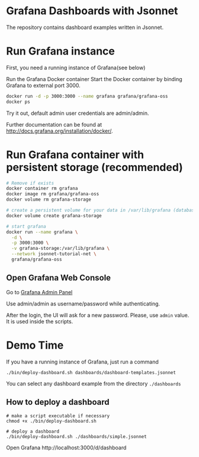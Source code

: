 # Grafana Dashboards with Jsonnet

The repository contains dashboard examples written in Jsonnet.

# Run Grafana instance

First, you need a running instance of Grafana(see below)

Run the Grafana Docker container
Start the Docker container by binding Grafana to external port 3000.

```bash
docker run -d -p 3000:3000 --name grafana grafana/grafana-oss
docker ps
```

Try it out, default admin user credentials are admin/admin.

Further documentation can be found at http://docs.grafana.org/installation/docker/.

# Run Grafana container with persistent storage (recommended)
```bash
# Remove if exists
docker container rm grafana
docker image rm grafana/grafana-oss
docker volume rm grafana-storage

# create a persistent volume for your data in /var/lib/grafana (database and plugins)
docker volume create grafana-storage

# start grafana
docker run --name grafana \
  -d \
  -p 3000:3000 \
  -v grafana-storage:/var/lib/grafana \
  --network jsonnet-tutorial-net \
  grafana/grafana-oss
```

## Open Grafana Web Console

Go to [Grafana Admin Panel](http://localhost:3000)

Use admin/admin as username/password while authenticating.

After the login, the UI will ask for a new password. Please, use `admin` value. It is used inside the scripts.


# Demo Time

If you have a running instance of Grafana, just run a command

```shell
./bin/deploy-dashboard.sh dashboards/dashboard-templates.jsonnet 
```

You can select any dashboard example from the directory `./dashboards`

## How to deploy a dashboard

```shell
# make a script executable if necessary
chmod +x ./bin/deploy-dashboard.sh

# deploy a dashboard
./bin/deploy-dashboard.sh ./dashboards/simple.jsonnet

```

Open Grafana http://localhost:3000/d/dashboard

